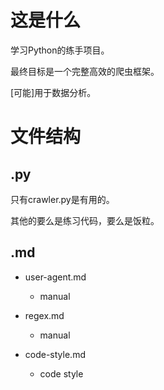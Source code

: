 # 这是什么

学习Python的练手项目。

最终目标是一个完整高效的爬虫框架。

[可能]用于数据分析。

# 文件结构

## .py

只有crawler.py是有用的。

其他的要么是练习代码，要么是饭粒。

## .md

* user-agent.md

    * manual
* regex.md

    * manual
* code-style.md

    * code style